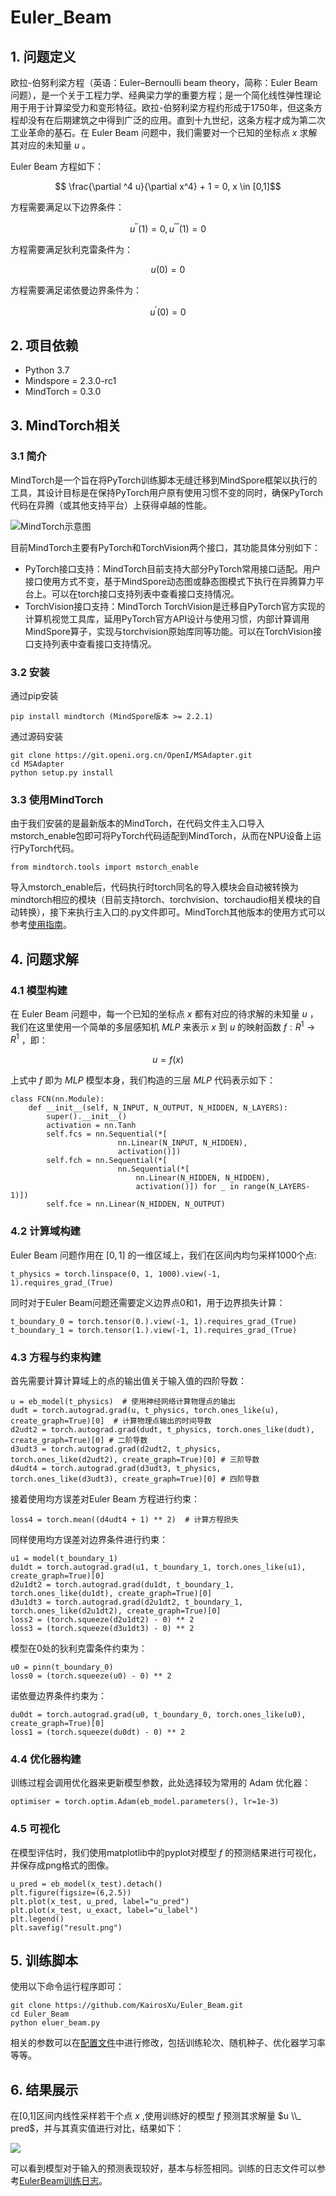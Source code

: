 # Euler_Beam

## 1. 问题定义

欧拉-伯努利梁方程（英语：Euler–Bernoulli beam theory，简称：Euler Beam问题），是一个关于工程力学、经典梁力学的重要方程；是一个简化线性弹性理论用于用于计算梁受力和变形特征。欧拉-伯努利梁方程约形成于1750年，但这条方程却没有在后期建筑之中得到广泛的应用。直到十九世纪，这条方程才成为第二次工业革命的基石。在 Euler Beam 问题中，我们需要对一个已知的坐标点 $x$ 求解其对应的未知量 $u$ 。

Euler Beam 方程如下：

$$ \frac{\partial ^4 u}{\partial x^4} + 1 = 0, x \in [0,1]$$

方程需要满足以下边界条件：

$$ u^{''}(1)=0, u^{'''}(1)=0 $$

方程需要满足狄利克雷条件为：

$$ u(0)=0 $$

方程需要满足诺依曼边界条件为：

$$ u^{'}(0)=0 $$

## 2. 项目依赖
- Python 3.7
- Mindspore = 2.3.0-rc1
- MindTorch = 0.3.0

## 3. MindTorch相关
### 3.1 简介
MindTorch是一个旨在将PyTorch训练脚本无缝迁移到MindSpore框架以执行的工具，其设计目标是在保持PyTorch用户原有使用习惯不变的同时，确保PyTorch代码在异腾（或其他支持平台）上获得卓越的性能。

![MindTorch示意图](https://github.com/KairosXu/Euler_Beam/blob/main/asserts/picture.png)

目前MindTorch主要有PyTorch和TorchVision两个接口，其功能具体分别如下：
- PyTorch接口支持：MindTorch目前支持大部分PyTorch常用接口适配。用户接口使用方式不变，基于MindSpore动态图或静态图模式下执行在异腾算力平台上。可以在torch接口支持列表中查看接口支持情况。
- TorchVision接口支持：MindTorch TorchVision是迁移自PyTorch官方实现的计算机视觉工具库，延用PyTorch官方API设计与使用习惯，内部计算调用MindSpore算子，实现与torchvision原始库同等功能。可以在TorchVision接口支持列表中查看接口支持情况。

### 3.2 安装
通过pip安装

```
pip install mindtorch (MindSpore版本 >= 2.2.1)
```

通过源码安装

```
git clone https://git.openi.org.cn/OpenI/MSAdapter.git
cd MSAdapter
python setup.py install
```

### 3.3 使用MindTorch
由于我们安装的是最新版本的MindTorch，在代码文件主入口导入mstorch_enable包即可将PyTorch代码适配到MindTorch，从而在NPU设备上运行PyTorch代码。

```
from mindtorch.tools import mstorch_enable
```

导入mstorch_enable后，代码执行时torch同名的导入模块会自动被转换为mindtorch相应的模块（目前支持torch、torchvision、torchaudio相关模块的自动转换），接下来执行主入口的.py文件即可。MindTorch其他版本的使用方式可以参考[使用指南](https://mindtorch.readthedocs.io/zh-cn/latest/docs/User_Guide_Import.html)。

## 4. 问题求解
### 4.1 模型构建
在 Euler Beam 问题中，每一个已知的坐标点 $x$ 都有对应的待求解的未知量 $u$ ，我们在这里使用一个简单的多层感知机 $MLP$ 来表示 $x$ 到 $u$ 的映射函数 $f:R^1 \rightarrow R^1$ ，即：

$$
u = f(x)
$$

上式中 $f$ 即为 $MLP$ 模型本身，我们构造的三层 $MLP$ 代码表示如下：

```
class FCN(nn.Module):
    def __init__(self, N_INPUT, N_OUTPUT, N_HIDDEN, N_LAYERS):
        super().__init__()
        activation = nn.Tanh
        self.fcs = nn.Sequential(*[
                        nn.Linear(N_INPUT, N_HIDDEN),
                        activation()])
        self.fch = nn.Sequential(*[
                        nn.Sequential(*[
                            nn.Linear(N_HIDDEN, N_HIDDEN),
                            activation()]) for _ in range(N_LAYERS-1)])
        self.fce = nn.Linear(N_HIDDEN, N_OUTPUT)
```

### 4.2 计算域构建
Euler Beam 问题作用在 $[0,1]$ 的一维区域上，我们在区间内均匀采样1000个点:

```
t_physics = torch.linspace(0, 1, 1000).view(-1, 1).requires_grad_(True)
```

同时对于Euler Beam问题还需要定义边界点0和1，用于边界损失计算：

```
t_boundary_0 = torch.tensor(0.).view(-1, 1).requires_grad_(True)
t_boundary_1 = torch.tensor(1.).view(-1, 1).requires_grad_(True)
```

### 4.3 方程与约束构建
首先需要计算计算域上的点的输出值关于输入值的四阶导数：

```
u = eb_model(t_physics)  # 使用神经网络计算物理点的输出
dudt = torch.autograd.grad(u, t_physics, torch.ones_like(u), create_graph=True)[0]  # 计算物理点输出的时间导数
d2udt2 = torch.autograd.grad(dudt, t_physics, torch.ones_like(dudt), create_graph=True)[0] # 二阶导数
d3udt3 = torch.autograd.grad(d2udt2, t_physics, torch.ones_like(d2udt2), create_graph=True)[0] # 三阶导数
d4udt4 = torch.autograd.grad(d3udt3, t_physics, torch.ones_like(d3udt3), create_graph=True)[0] # 四阶导数
```

接着使用均方误差对Euler Beam 方程进行约束：

```
loss4 = torch.mean((d4udt4 + 1) ** 2)  # 计算方程损失
```

同样使用均方误差对边界条件进行约束：

```
u1 = model(t_boundary_1)
du1dt = torch.autograd.grad(u1, t_boundary_1, torch.ones_like(u1), create_graph=True)[0]
d2u1dt2 = torch.autograd.grad(du1dt, t_boundary_1, torch.ones_like(du1dt), create_graph=True)[0]
d3u1dt3 = torch.autograd.grad(d2u1dt2, t_boundary_1, torch.ones_like(d2u1dt2), create_graph=True)[0]
loss2 = (torch.squeeze(d2u1dt2) - 0) ** 2
loss3 = (torch.squeeze(d3u1dt3) - 0) ** 2
```

模型在0处的狄利克雷条件约束为：

```
u0 = pinn(t_boundary_0)
loss0 = (torch.squeeze(u0) - 0) ** 2
```

诺依曼边界条件约束为：

```
du0dt = torch.autograd.grad(u0, t_boundary_0, torch.ones_like(u0), create_graph=True)[0]
loss1 = (torch.squeeze(du0dt) - 0) ** 2
```

### 4.4 优化器构建
训练过程会调用优化器来更新模型参数，此处选择较为常用的 Adam 优化器：

```
optimiser = torch.optim.Adam(eb_model.parameters(), lr=1e-3)
```

### 4.5 可视化
在模型评估时，我们使用matplotlib中的pyplot对模型 $f$ 的预测结果进行可视化，并保存成png格式的图像。

```
u_pred = eb_model(x_test).detach()
plt.figure(figsize=(6,2.5))
plt.plot(x_test, u_pred, label="u_pred")
plt.plot(x_test, u_exact, label="u_label")
plt.legend()
plt.savefig("result.png")
```

## 5. 训练脚本
使用以下命令运行程序即可：

```
git clone https://github.com/KairosXu/Euler_Beam.git
cd Euler_Beam
python eluer_beam.py
```

相关的参数可以在[配置文件](https://github.com/KairosXu/Euler_Beam/blob/main/configs/default.py)中进行修改，包括训练轮次、随机种子、优化器学习率等等。

## 6. 结果展示
在[0,1]区间内线性采样若干个点 $x$ ,使用训练好的模型 $f$ 预测其求解量 $u \\_ pred$，并与其真实值进行对比，结果如下：

![](https://github.com/KairosXu/Euler_Beam/blob/main/asserts/result.png)

可以看到模型对于输入的预测表现较好，基本与标签相同。训练的日志文件可以参考[EulerBeam训练日志](https://github.com/KairosXu/Euler_Beam/blob/main/asserts/log_train_.log)。

